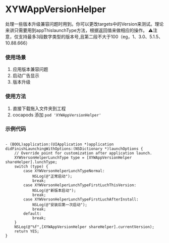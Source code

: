 # XYWAppVersionHelper
处理一些版本升级兼容问题时用到。你可以更改targets中的Version来测试。理论来讲只需要用到appThislaunchType方法，根据返回值来做相应的操作。
⚠️注意，仅支持最多3段数字类型的版本号,且第二段不大于100（eg，1、3.0、5.1.5、10.88.666）
### 使用场景
1. 应用版本兼容问题
2. 启动广告显示
3. 版本升级

### 使用方法
1. 直接下载拖入文件夹到工程
2. cocapods 添加  <code>pod 'XYWAppVersionHelper'</code>
### 示例代码
<pre><code>
- (BOOL)application:(UIApplication *)application didFinishLaunchingWithOptions:(NSDictionary *)launchOptions {
    // Override point for customization after application launch.
    XYWVersonHelperLunchType type = [XYWAppVersionHelper shareHelper].lunchType;
    switch (type) {
        case XYWVersonHelperLunchTypeNormal:
            NSLog(@"正常启动");
            break;
        case XYWVersonHelperLunchTypeFirstLuchThisVersion:
            NSLog(@"新版本启动");
            break;
        case XYWVersonHelperLunchTypeFirstLuchAfterInstall:
            NSLog(@"安装后第一次启动");
            break;
        default:
            break;
    }
    NSLog(@"%f",[XYWAppVersionHelper shareHelper].currentVersion);
    return YES;
}
</code></pre>
